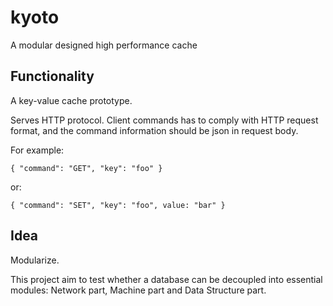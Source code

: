 # kyoto
A modular designed high performance cache

## Functionality
A key-value cache prototype.

Serves HTTP protocol. Client commands has to comply with HTTP request format, and the command information should be json in request body.

For example:
```
{ "command": "GET", "key": "foo" }
```
or:
```
{ "command": "SET", "key": "foo", value: "bar" }
```

## Idea
Modularize.

This project aim to test whether a database can be decoupled into essential modules: Network part, Machine part and Data Structure part.
